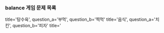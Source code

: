 ### balance 게임 문제 목록

title='탕수육', question_a='부먹', question_b='찍먹'
title='음식', question_a='치킨', question_b='피자'
title='
